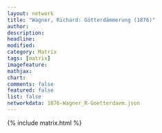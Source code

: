```yaml
---
layout: network
title: "Wagner, Richard: Götterdämmerung (1876)"
author:
description:
headline:
modified:
category: Matrix
tags: [matrix]
imagefeature: 
mathjax: 
chart: 
comments: false
featured: false
list: false
networkdata: 1876-Wagner_R-Goetterdaem.json
---
```

{% include matrix.html %}
